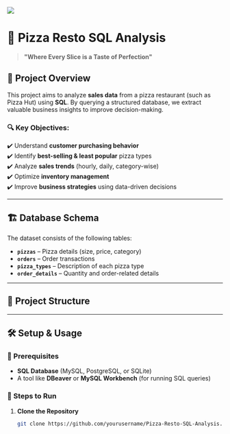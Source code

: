 


![](https://github.com/vidhateshamal2000/Pizza-Hut-Sales-Data-Analysis/commit/fb17d3b506641f4110d912cc327ac7ba057907a3)
# 🍕 Pizza Resto SQL Analysis
> **"Where Every Slice is a Taste of Perfection"**

## 📌 Project Overview
This project aims to analyze **sales data** from a pizza restaurant (such as Pizza Hut) using **SQL**. By querying a structured database, we extract valuable business insights to improve decision-making.

### 🔍 Key Objectives:
✔️ Understand **customer purchasing behavior**  
✔️ Identify **best-selling & least popular** pizza types  
✔️ Analyze **sales trends** (hourly, daily, category-wise)  
✔️ Optimize **inventory management**  
✔️ Improve **business strategies** using data-driven decisions  

---

## 🏗️ **Database Schema**
The dataset consists of the following tables:

- **`pizzas`** – Pizza details (size, price, category)
- **`orders`** – Order transactions
- **`pizza_types`** – Description of each pizza type
- **`order_details`** – Quantity and order-related details

---

## 📂 **Project Structure**


---

## 🛠️ **Setup & Usage**
### 🔹 Prerequisites
- **SQL Database** (MySQL, PostgreSQL, or SQLite)
- A tool like **DBeaver** or **MySQL Workbench** (for running SQL queries)

### 🔹 Steps to Run
1. **Clone the Repository**
   ```sh
   git clone https://github.com/yourusername/Pizza-Resto-SQL-Analysis.git

